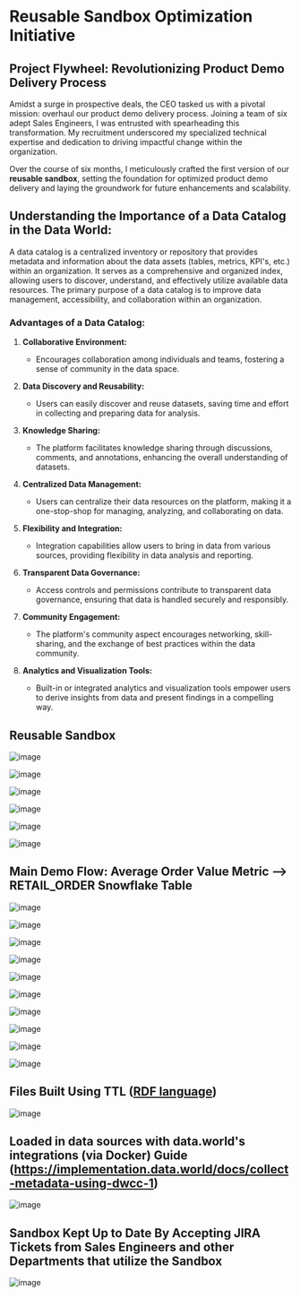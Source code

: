 # Reusable Sandbox Optimization Initiative

## Project Flywheel: Revolutionizing Product Demo Delivery Process
Amidst a surge in prospective deals, the CEO tasked us with a pivotal mission: overhaul our product demo delivery process. Joining a team of six adept Sales Engineers, I was entrusted with spearheading this transformation. My recruitment underscored my specialized technical expertise and dedication to driving impactful change within the organization. 

Over the course of six months, I meticulously crafted the first version of our <b>reusable sandbox</b>, setting the foundation for optimized product demo delivery and laying the groundwork for future enhancements and scalability.

## Understanding the Importance of a Data Catalog in the Data World:
A data catalog is a centralized inventory or repository that provides metadata and information about the data assets (tables, metrics, KPI's, etc.) within an organization. It serves as a comprehensive and organized index, allowing users to discover, understand, and effectively utilize available data resources. The primary purpose of a data catalog is to improve data management, accessibility, and collaboration within an organization.

### Advantages of a Data Catalog:

1. **Collaborative Environment:**
   - Encourages collaboration among individuals and teams, fostering a sense of community in the data space.

2. **Data Discovery and Reusability:**
   - Users can easily discover and reuse datasets, saving time and effort in collecting and preparing data for analysis.

3. **Knowledge Sharing:**
   - The platform facilitates knowledge sharing through discussions, comments, and annotations, enhancing the overall understanding of datasets.

4. **Centralized Data Management:**
   - Users can centralize their data resources on the platform, making it a one-stop-shop for managing, analyzing, and collaborating on data.

5. **Flexibility and Integration:**
   - Integration capabilities allow users to bring in data from various sources, providing flexibility in data analysis and reporting.

6. **Transparent Data Governance:**
   - Access controls and permissions contribute to transparent data governance, ensuring that data is handled securely and responsibly.

7. **Community Engagement:**
   - The platform's community aspect encourages networking, skill-sharing, and the exchange of best practices within the data community.

8. **Analytics and Visualization Tools:**
   - Built-in or integrated analytics and visualization tools empower users to derive insights from data and present findings in a compelling way.

## Reusable Sandbox

![image](https://github.com/ZeroTwoData/Reusable-data.world-Sandbox/assets/74563990/a4730b2f-a06a-4cd6-872f-481cd79b8400)

![image](https://github.com/ZeroTwoData/Reusable-data.world-Sandbox/assets/74563990/80f4c97e-fa24-4632-a4e3-055057af1601)

![image](https://github.com/ZeroTwoData/Reusable-data.world-Sandbox/assets/74563990/894a7369-1494-4f37-8f3d-04ad8c96558e)

![image](https://github.com/ZeroTwoData/Reusable-data.world-Sandbox/assets/74563990/5afe0dc1-03fd-432e-bacd-35380b55eae1)

![image](https://github.com/ZeroTwoData/Reusable-data.world-Sandbox/assets/74563990/69c0284b-c01e-4844-bf9e-31aeb67758ab)

![image](https://github.com/ZeroTwoData/Reusable-data.world-Sandbox/assets/74563990/3be82683-d7c4-4f78-98f5-ec2f177198ea)

## Main Demo Flow: Average Order Value Metric --> RETAIL_ORDER Snowflake Table

![image](https://github.com/ZeroTwoData/Reusable-data.world-Sandbox/assets/74563990/3dfffaf1-a838-4cce-a7da-c3bec0cd05e4)

![image](https://github.com/ZeroTwoData/Reusable-data.world-Sandbox/assets/74563990/71652150-c5bf-4270-ae82-85436d1d4665)

![image](https://github.com/ZeroTwoData/Reusable-data.world-Sandbox/assets/74563990/a3804917-19d1-4514-ba79-cf748d64efa6)

![image](https://github.com/ZeroTwoData/Reusable-data.world-Sandbox/assets/74563990/509833d3-ff22-43ea-ac51-97fd61425eec)

![image](https://github.com/ZeroTwoData/Reusable-data.world-Sandbox/assets/74563990/a6da65da-a3b5-4d8c-807c-eae38eaadebe)

![image](https://github.com/ZeroTwoData/Reusable-data.world-Sandbox/assets/74563990/ef77a5eb-ed9a-41ed-a285-edcc1eabfd26)

![image](https://github.com/ZeroTwoData/Reusable-data.world-Sandbox/assets/74563990/36890cf7-59a2-4706-9188-8e2a086a2018)

![image](https://github.com/ZeroTwoData/Reusable-data.world-Sandbox/assets/74563990/d23d45f3-c06f-4310-93d4-ae4f11d73a02)

![image](https://github.com/ZeroTwoData/Reusable-data.world-Sandbox/assets/74563990/4b92908e-1d41-42fa-a76f-4f7a17f27e0a)

![image](https://github.com/ZeroTwoData/Reusable-data.world-Sandbox/assets/74563990/4a1f8fdf-ec79-4f6b-aa5d-d81c3e448857)

## Files Built Using TTL ([RDF language](https://www.w3.org/TeamSubmission/turtle/))

![image](https://github.com/ZeroTwoData/Reusable-data.world-Sandbox/assets/74563990/5666d4e1-387a-45ba-bd02-83da8306e63c)

## Loaded in data sources with data.world's integrations (via Docker) Guide (https://implementation.data.world/docs/collect-metadata-using-dwcc-1)

![image](https://github.com/ZeroTwoData/Reusable-data.world-Sandbox/assets/74563990/c7452175-6a52-47f2-847c-c19aa8d7743d)

## Sandbox Kept Up to Date By Accepting JIRA Tickets from Sales Engineers and other Departments that utilize the Sandbox

![image](https://github.com/ZeroTwoData/Reusable-data.world-Sandbox/assets/74563990/4f438066-47d1-4bca-8729-23a032345c41)


